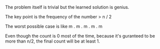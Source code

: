 The problem itself is trivial but the learned solution is genius.

The key point is the frequency of the number > n / 2

The worst possible case is like m . m . m . m . m

Even though the count is 0 most of the time, because it's guranteed to be more than n/2, the final count will be at least 1.
